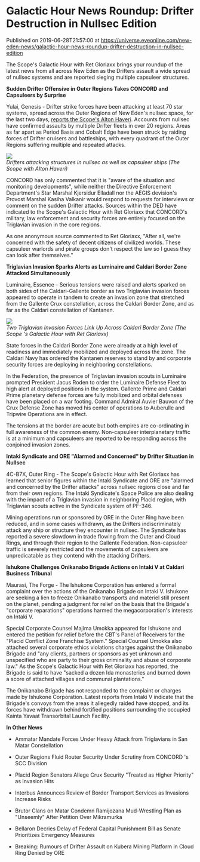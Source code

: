 # Galactic Hour News Roundup: Drifter Destruction in Nullsec Edition
Published on 2019-06-28T21:57:00 at https://universe.eveonline.com/new-eden-news/galactic-hour-news-roundup-drifter-destruction-in-nullsec-edition

The Scope's Galactic Hour with Ret Gloriaxx brings your roundup of the latest news from all across New Eden as the Drifters assault a wide spread of nullsec systems and are reported sieging multiple capsuleer structures.

**Sudden Drifter Offensive in Outer Regions Takes CONCORD and Capsuleers by Surprise**

Yulai, Genesis  - Drifter strike forces have been attacking at least 70 star systems, spread across the Outer Regions of New Eden's nullsec space, for the last two days, [reports the Scope's Alton Haveri](https://www.youtube.com/watch?v=PD_usNKF9Yo). Accounts from nullsec have confirmed assaults by multiple Drifter fleets in over 20 regions. Areas as far apart as Period Basis and Cobalt Edge have been struck by raiding forces of Drifter cruisers and battleships, with every quadrant of the Outer Regions suffering multiple and repeated attacks.

[![](https://web.ccpgamescdn.com/fiction/eveonline/worldnews/images/drifters_assault_nullsec.jpg)](https://www.youtube.com/watch?v=PD_usNKF9Yo)  
_Drifters attacking structures in nullsec as well as capsuleer ships (The Scope with Alton Haveri)_

CONCORD has only commented that it is  "aware of the situation and monitoring developments", while neither the Directive Enforcement Department's Star Marshal Kjersidur Elladall nor the AEGIS devision's Provost Marshal Kasiha Valkanir would respond to requests for interviews or comment on the sudden Drifter attacks. Sources within the DED have indicated to the Scope's Galactic Hour with Ret Gloriaxx that CONCORD's military, law enforcement and security forces are entirely focused on the Triglavian invasion in the core regions.

As one anonymous source commented to Ret Gloriaxx, "After all, we're concerned with the safety of decent citizens of civilized worlds. These capsuleer warlords and pirate groups don't respect the law so I guess they can look after themselves."

 

**Triglavian Invasion Sparks Alerts as Luminaire and Caldari Border Zone Attacked Simultaneously**

Luminaire, Essence  - Serious tensions were raised and alerts sparked on both sides of the Caldari-Gallente border as two Triglavian invasion forces appeared to operate in tandem to create an invasion zone that stretched from the Gallente Crux constellation, across the Caldari Border Zone, and as far as the Caldari constellation of Kantanen.

![](https://web.ccpgamescdn.com/fiction/eveonline/worldnews/images/border_invasion_cal_gal.png)  
_Two Triglavian Invasion Forces Link Up Across Caldari Border Zone (The Scope 's Galactic Hour with Ret Gloriaxx)_

State forces in the Caldari Border Zone were already at a high level of readiness and immediately mobilized and deployed across the zone. The Caldari Navy has ordered the Kantanen reserves to stand by and corporate security forces are deploying in neighboring constellations.

In the Federation, the presence of Triglavian invasion scouts in Luminaire prompted President Jacus Roden to order the Luminaire Defense Fleet to high alert at deployed positions in the system. Gallente Prime and Caldari Prime planetary defense forces are fully mobilized and orbital defenses have been placed on a war footing. Command Admiral Auvier Bauvon of the Crux Defense Zone has moved his center of operations to Auberulle and Tripwire Operations are in effect.

The tensions at the border are acute but both empires are co-ordinating in full awareness of the common enemy. Non-capsuleer interplanetary traffic is at a minimum and capsuleers are reported to be responding across the conjoined invasion zones.

 

**Intaki Syndicate and ORE "Alarmed and Concerned" by Drifter Situation in Nullsec**

4C-B7X, Outer Ring - The Scope's Galactic Hour with Ret Gloriaxx has learned that senior figures within the Intaki Syndicate and ORE are "alarmed and concerned by the Drifter attacks" across nullsec regions close and far from their own regions. The Intaki Syndicate's Space Police are also dealing with the impact of a Triglavian invasion in neighboring Placid region, with Triglavian scouts active in the Syndicate system of PF-346.

Mining operations run or sponsored by ORE in the Outer Ring have been reduced, and in some cases withdrawn, as the Drifters indiscriminately attack any ship or structure they encounter in nullsec. The Syndicate has reported a severe slowdown in trade flowing from the Outer and Cloud Rings, and through their region to the Gallente Federation. Non-capsuleer traffic is severely restricted and the movements of capsuleers are unpredicatable as they contend with the attacking Drifters.

 

**Ishukone Challenges Onikanabo Brigade Actions on Intaki V at Caldari Business Tribunal**

Maurasi, The Forge  - The Ishukone Corporation has entered a formal complaint over the actions of the Onikanabo Brigade on Intaki V. Ishukone are seeking a lien to freeze Onikanabo transports and materiel still present on the planet, pending a judgment for relief on the basis that the Brigade's "corporate reparations" operations harmed the megacorporation's interests on Intaki V.

Special Corporate Counsel Majima Umokka appeared for Ishukone and entered the petition for relief before the CBT's Panel of Receivers for the "Placid Conflict Zone Franchise System." Special Counsel Umokka also attached several corporate ethics violations charges against the Onikanabo Brigade and "any clients, partners or sponsors as yet unknown and unspecified who are party to their gross criminality and abuse of corporate law." As the Scope's Galactic Hour with Ret Gloriaxx has reported, the Brigade is said to have "sacked a dozen Ida monasteries and burned down a score of attached villages and communal plantations."

The Onikanabo Brigade has not responded to the complaint or charges made by Ishukone Corporation. Latest reports from Intaki V indicate that the Brigade's convoys from the areas it allegedly raided have stopped, and its forces have withdrawn behind fortified positions surrounding the occupied Kainta Yavaat Transorbital Launch Facility.

 

**In Other News**

  * Ammatar Mandate Forces Under Heavy Attack from Triglavians in San Matar Constellation


  * Outer Regions Fluid Router Security Under Scrutiny from CONCORD 's SCC Division


  * Placid Region Senators Allege Crux Security "Treated as Higher Priority" as Invasion Hits


  * Interbus Announces Review of Border Transport Services as Invasions Increase Risks


  * Brutor Clans on Matar Condemn Ramijozana Mud-Wrestling Plan as "Unseemly" After Petition Over Mikramurka


  * Bellaron Decries Delay of Federal Capital Punishment Bill as Senate Prioritizes Emergency Measures


  * Breaking: Rumours of Drifter Assault on Kubera Mining Platform in Cloud Ring Denied by ORE
